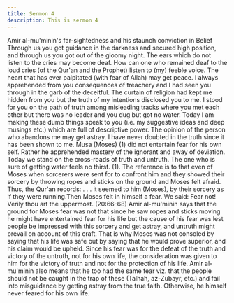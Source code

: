 ```yaml
---
title: Sermon 4
description: This is sermon 4
---
```


Amir al-mu'minin's far-sightedness and his staunch conviction in
Belief
Through us you got guidance in the darkness and secured high position, and through us you
got out of the gloomy night. The ears which do not listen to the cries may become deaf.
How can one who remained deaf to the loud cries (of the Qur'an and the Prophet) listen to
(my) feeble voice. The heart that has ever palpitated (with fear of Allah) may get peace.
I always apprehended from you consequences of treachery and I had seen you through in the
garb of the deceitful. The curtain of religion had kept me hidden from you but the truth of my
intentions disclosed you to me.
I stood for you on the path of truth among misleading tracks where you met each other but
there was no leader and you dug but got no water.
Today I am making these dumb things speak to you (i.e. my suggestive ideas and deep
musings etc.) which are full of descriptive power. The opinion of the person who abandons
me may get astray. I have never doubted in the truth since it has been shown to me.
Musa (Moses) (1) did not entertain fear for his own self. Rather he apprehended mastery of
the ignorant and away of deviation. Today we stand on the cross-roads of truth and untruth.
The one who is sure of getting water feels no thirst.
(1). The reference is to that even of Moses when sorcerers were sent for to confront him and
they showed their sorcery by throwing ropes and sticks on the ground and Moses felt afraid.
Thus, the Qur'an records:
. . . it seemed to him (Moses), by their sorcery as if they were running.Then
Moses felt in himself a fear. We said: Fear not! Verily thou art the uppermost.
(20:66-68)
Amir al-mu'minin says that the ground for Moses fear was not that since he saw ropes and
sticks moving he might have entertained fear for his life but the cause of his fear was lest
people be impressed with this sorcery and get astray, and untruth might prevail on account of
this craft. That is why Moses was not consoled by saying that his life was safe but by saying
that he would prove superior, and his claim would be upheld.
Since his fear was for the defeat of the truth and victory of the untruth, not for his own life,
the consideration was given to him for the victory of truth and not for the protection of his life.
Amir al-mu'minin also means that he too had the same fear viz. that the people should not be
caught in the trap of these (Talhah, az-Zubayr, etc.) and fail into misguidance by getting astray
from the true faith. Otherwise, he himself never feared for his own life.